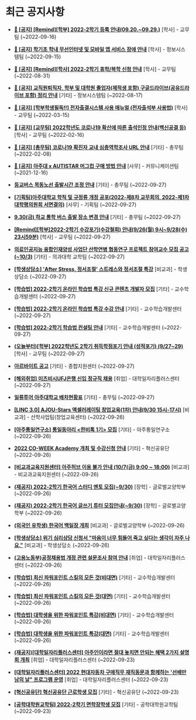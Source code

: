 # 최근 공지사항

* **[📌 [공지] [Remind][학부] 2022-2학기 등록 안내(09.20.~09.29.)](http://ajou.ac.kr/kr/ajou/notice.do?mode=view&amp;articleNo=203938&amp;article.offset=0&amp;articleLimit=30)**
 [학사] - 교무팀 (~2022-09-16)

* **[📌 [공지] 학기초 학내 무선인터넷 및 모바일 앱 서비스 장애 안내](http://ajou.ac.kr/kr/ajou/notice.do?mode=view&amp;articleNo=203929&amp;article.offset=0&amp;articleLimit=30)**
 [학사] - 정보시스템팀 (~2022-09-15)

* **[📌 [공지] [Remind][학사] 2022-2학기 휴학/복학 신청 안내](http://ajou.ac.kr/kr/ajou/notice.do?mode=view&amp;articleNo=203322&amp;article.offset=0&amp;articleLimit=30)**
 [학사] - 교무팀 (~2022-08-31)

* **[📌 [공지] 교직원퇴직자, 학부 및 대학원 졸업자(제적생 포함) 구글드라이브(공유드라이브 포함) 정리 안내](http://ajou.ac.kr/kr/ajou/notice.do?mode=view&amp;articleNo=202858&amp;article.offset=0&amp;articleLimit=30)**
 [기타] - 정보시스템팀 (~2022-08-17)

* **[📌 [공지] [학부학생필독!!] 전자출결시스템 사용 매뉴얼 (전자출석부 사용법)](http://ajou.ac.kr/kr/ajou/notice.do?mode=view&amp;articleNo=192571&amp;article.offset=0&amp;articleLimit=30)**
 [학사] - 교무팀 (~2022-03-15)

* **[📌 [공지] [교무팀] 2022학년도 코로나19 확산에 따른 출석인정 안내(백신공결 등)](http://ajou.ac.kr/kr/ajou/notice.do?mode=view&amp;articleNo=180913&amp;article.offset=0&amp;articleLimit=30)**
 [학사] - 교무팀 (~2022-02-16)

* **[📌 [공지] [총무팀] 코로나19 확진자 교내 심층역학조사 URL 안내](http://ajou.ac.kr/kr/ajou/notice.do?mode=view&amp;articleNo=180493&amp;article.offset=0&amp;articleLimit=30)**
 [기타] - 총무팀 (~2022-02-08)

* **[📌 [공지] 아주대 x AUTISTAR 머그컵 구매 방법 안내](http://ajou.ac.kr/kr/ajou/notice.do?mode=view&amp;articleNo=147976&amp;article.offset=0&amp;articleLimit=30)**
 [사무] - 커뮤니케이션팀 (~2021-12-16)

* **[등교버스 목동노선 출발시간 조정 안내](http://ajou.ac.kr/kr/ajou/notice.do?mode=view&amp;articleNo=204361&amp;article.offset=0&amp;articleLimit=30)**
 [기타] - 총무팀 (~2022-09-27)

* **[[기획팀]아주대학교 학칙 및 규정류 개정 공포(2022-제8차 교무회의, 2022-제1차 대학평의원회 서면결의)](http://ajou.ac.kr/kr/ajou/notice.do?mode=view&amp;articleNo=204360&amp;article.offset=0&amp;articleLimit=30)**
 [사무] - 기획팀 (~2022-09-27)

* **[9.30(금) 하교 통학 버스 출발 장소 변경 안내](http://ajou.ac.kr/kr/ajou/notice.do?mode=view&amp;articleNo=204355&amp;article.offset=0&amp;articleLimit=30)**
 [기타] - 총무팀 (~2022-09-27)

* **[[Remind][학부]2022-2학기 수강포기(수강철회) 안내(9/26(월) 9시~9/28(수) 23시59분)](http://ajou.ac.kr/kr/ajou/notice.do?mode=view&amp;articleNo=204347&amp;article.offset=0&amp;articleLimit=30)**
 [학사] - 교무팀 (~2022-09-27)

* **[의료인공지능 융합인재양성 사업단 산학연병 협동연구 프로젝트 참여교수 모집 공고(~10/3)](http://ajou.ac.kr/kr/ajou/notice.do?mode=view&amp;articleNo=204345&amp;article.offset=0&amp;articleLimit=30)**
 [기타] - 의과대학 교학팀 (~2022-09-27)

* **[[학생상담소] &#x27;After Stress, 정서조절&#x27; 스트레스와 정서조절 특강](http://ajou.ac.kr/kr/ajou/notice.do?mode=view&amp;articleNo=204342&amp;article.offset=0&amp;articleLimit=30)**
 [비교과] - 학생상담소 (~2022-09-27)

* **[[학습법] 2022-2학기 온라인 학습법 특강 신규 콘텐츠 개발자 모집](http://ajou.ac.kr/kr/ajou/notice.do?mode=view&amp;articleNo=204340&amp;article.offset=0&amp;articleLimit=30)**
 [기타] - 교수학습개발센터 (~2022-09-27)

* **[[학습법] 2022-2학기 온라인 학습법 특강 수강 안내](http://ajou.ac.kr/kr/ajou/notice.do?mode=view&amp;articleNo=204339&amp;article.offset=0&amp;articleLimit=30)**
 [기타] - 교수학습개발센터 (~2022-09-27)

* **[[학습법] 2022-2학기 학습법 컨설팅 안내](http://ajou.ac.kr/kr/ajou/notice.do?mode=view&amp;articleNo=204338&amp;article.offset=0&amp;articleLimit=30)**
 [기타] - 교수학습개발센터 (~2022-09-27)

* **[(오늘부터)[학부] 2022학년도 2학기 취득학점포기 안내 (성적포기) (9/27~29)](http://ajou.ac.kr/kr/ajou/notice.do?mode=view&amp;articleNo=204336&amp;article.offset=0&amp;articleLimit=30)**
 [학사] - 교무팀 (~2022-09-27)

* **[아르바이트 공고](http://ajou.ac.kr/kr/ajou/notice.do?mode=view&amp;articleNo=204333&amp;article.offset=0&amp;articleLimit=30)**
 [기타] - 종합지원센터 (~2022-09-27)

* **[[해외취업] 미츠비시UFJ은행 신입 정규직 채용](http://ajou.ac.kr/kr/ajou/notice.do?mode=view&amp;articleNo=204331&amp;article.offset=0&amp;articleLimit=30)**
 [취업] - 대학일자리플러스센터 (~2022-09-27)

* **[일류투어 아주대학교 배차현황표](http://ajou.ac.kr/kr/ajou/notice.do?mode=view&amp;articleNo=204329&amp;article.offset=0&amp;articleLimit=30)**
 [기타] - 총무팀 (~2022-09-27)

* **[[LINC 3.0] AJOU-Stars 액셀러레이팅 창업교육(1차) 안내(9/30 15시-17시)](http://ajou.ac.kr/kr/ajou/notice.do?mode=view&amp;articleNo=204323&amp;article.offset=0&amp;articleLimit=30)**
 [비교과] - 산학사업팀(창업교육센터) (~2022-09-26)

* **[[아주통일연구소] 통일동아리 &lt;한비톡 1기&gt; 모집](http://ajou.ac.kr/kr/ajou/notice.do?mode=view&amp;articleNo=204319&amp;article.offset=0&amp;articleLimit=30)**
 [기타] - 아주통일연구소 (~2022-09-26)

* **[2022 CO-WEEK Academy 개최 및 수강신청 안내](http://ajou.ac.kr/kr/ajou/notice.do?mode=view&amp;articleNo=204314&amp;article.offset=0&amp;articleLimit=30)**
 [기타] - 혁신공유단 (~2022-09-26)

* **[[비교과교육지원센터] 아주허브 이용 불가 안내 (10/7(금) 9:00 ~ 18:00)](http://ajou.ac.kr/kr/ajou/notice.do?mode=view&amp;articleNo=204311&amp;article.offset=0&amp;articleLimit=30)**
 [비교과] - 비교과교육지원센터 (~2022-09-26)

* **[(재공지) 2022-2학기 한국어 스터디 멘토 모집(~9/30)](http://ajou.ac.kr/kr/ajou/notice.do?mode=view&amp;articleNo=204310&amp;article.offset=0&amp;articleLimit=30)**
 [장학] - 글로벌교양학부 (~2022-09-26)

* **[(재공지) 2022-2학기 한국어 글쓰기 튜터 모집안내(~9/30)](http://ajou.ac.kr/kr/ajou/notice.do?mode=view&amp;articleNo=204309&amp;article.offset=0&amp;articleLimit=30)**
 [장학] - 글로벌교양학부 (~2022-09-26)

* **[(외국인 유학생) 한국어 백일장 개최](http://ajou.ac.kr/kr/ajou/notice.do?mode=view&amp;articleNo=204303&amp;article.offset=0&amp;articleLimit=30)**
 [비교과] - 글로벌교양학부 (~2022-09-26)

* **[[학생상담소] 위기 심리상담 신청서 &quot;마음이 너무 힘들어 죽고 싶다는 생각이 자주 나요.&quot;](http://ajou.ac.kr/kr/ajou/notice.do?mode=view&amp;articleNo=204299&amp;article.offset=0&amp;articleLimit=30)**
 [비교과] - 학생상담소 (~2022-09-26)

* **[(고용노동부)공정채용법 개정 관련 설문조사 참여 안내](http://ajou.ac.kr/kr/ajou/notice.do?mode=view&amp;articleNo=204296&amp;article.offset=0&amp;articleLimit=30)**
 [취업] - 대학일자리플러스센터 (~2022-09-26)

* **[[학습법] 최신 파워포인트 스킬의 모든 것(비대면)](http://ajou.ac.kr/kr/ajou/notice.do?mode=view&amp;articleNo=204291&amp;article.offset=0&amp;articleLimit=30)**
 [기타] - 교수학습개발센터 (~2022-09-26)

* **[[학습법] 최신 파워포인트 스킬의 모든 것(대면)](http://ajou.ac.kr/kr/ajou/notice.do?mode=view&amp;articleNo=204290&amp;article.offset=0&amp;articleLimit=30)**
 [기타] - 교수학습개발센터 (~2022-09-26)

* **[[학습법] 대학생을 위한 파워포인트 특강(비대면)](http://ajou.ac.kr/kr/ajou/notice.do?mode=view&amp;articleNo=204289&amp;article.offset=0&amp;articleLimit=30)**
 [기타] - 교수학습개발센터 (~2022-09-26)

* **[[학습법] 대학생을 위한 파워포인트 특강(대면)](http://ajou.ac.kr/kr/ajou/notice.do?mode=view&amp;articleNo=204288&amp;article.offset=0&amp;articleLimit=30)**
 [기타] - 교수학습개발센터 (~2022-09-26)

* **[(재공지)[대학일자리플러스센터] 아주인이라면 절대 놓치면 안되는 혜택 2가지 설명회 개최](http://ajou.ac.kr/kr/ajou/notice.do?mode=view&amp;articleNo=204268&amp;article.offset=0&amp;articleLimit=30)**
 [취업] - 대학일자리플러스센터 (~2022-09-23)

* **[[대학일자리플러스센터] 2022 현대자동차 구매직무 재직동문과 함께하는 &#x27;선배만남의 날&quot; 프로그램 운영](http://ajou.ac.kr/kr/ajou/notice.do?mode=view&amp;articleNo=204267&amp;article.offset=0&amp;articleLimit=30)**
 [취업] - 대학일자리플러스센터 (~2022-09-23)

* **[[혁신공유단] 혁신공유단 근로학생 모집](http://ajou.ac.kr/kr/ajou/notice.do?mode=view&amp;articleNo=204265&amp;article.offset=0&amp;articleLimit=30)**
 [기타] - 혁신공유단 (~2022-09-23)

* **[[공학대학원교학팀] 2022-2학기 면학장학생 모집](http://ajou.ac.kr/kr/ajou/notice.do?mode=view&amp;articleNo=204264&amp;article.offset=0&amp;articleLimit=30)**
 [기타] - 공학대학원교학팀 (~2022-09-23)

